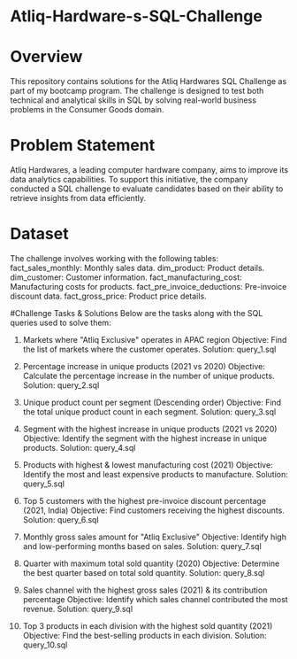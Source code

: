 # Atliq-Hardware-s-SQL-Challenge

# Overview
This repository contains solutions for the Atliq Hardwares SQL Challenge as part of my bootcamp program. The challenge is designed to test both technical and analytical skills in SQL by solving real-world business problems in the Consumer Goods domain.

# Problem Statement
Atliq Hardwares, a leading computer hardware company, aims to improve its data analytics capabilities. To support this initiative, the company conducted a SQL challenge to evaluate candidates based on their ability to retrieve insights from data efficiently.

# Dataset
The challenge involves working with the following tables:
fact_sales_monthly: Monthly sales data.
dim_product: Product details.
dim_customer: Customer information.
fact_manufacturing_cost: Manufacturing costs for products.
fact_pre_invoice_deductions: Pre-invoice discount data.
fact_gross_price: Product price details.

#Challenge Tasks & Solutions
Below are the tasks along with the SQL queries used to solve them:

1. Markets where "Atliq Exclusive" operates in APAC region
Objective: Find the list of markets where the customer operates.
Solution: query_1.sql

2. Percentage increase in unique products (2021 vs 2020)
Objective: Calculate the percentage increase in the number of unique products.
Solution: query_2.sql

3. Unique product count per segment (Descending order)
Objective: Find the total unique product count in each segment.
Solution: query_3.sql

4. Segment with the highest increase in unique products (2021 vs 2020)
Objective: Identify the segment with the highest increase in unique products.
Solution: query_4.sql

5. Products with highest & lowest manufacturing cost (2021)
Objective: Identify the most and least expensive products to manufacture.
Solution: query_5.sql

7. Top 5 customers with the highest pre-invoice discount percentage (2021, India)
Objective: Find customers receiving the highest discounts.
Solution: query_6.sql

7. Monthly gross sales amount for "Atliq Exclusive"
Objective: Identify high and low-performing months based on sales.
Solution: query_7.sql

8. Quarter with maximum total sold quantity (2020)
Objective: Determine the best quarter based on total sold quantity.
Solution: query_8.sql

9. Sales channel with the highest gross sales (2021) & its contribution percentage
Objective: Identify which sales channel contributed the most revenue.
Solution: query_9.sql

10. Top 3 products in each division with the highest sold quantity (2021)
Objective: Find the best-selling products in each division.
Solution: query_10.sql

